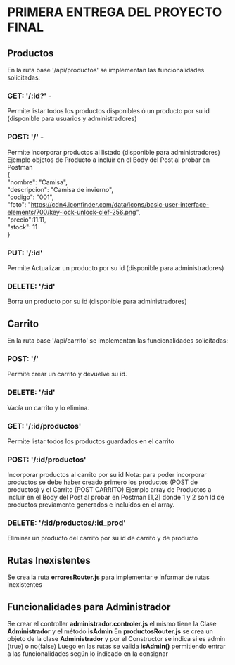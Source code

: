 # PRIMERA ENTREGA DEL PROYECTO FINAL
## Productos
En la ruta base '/api/productos' se implementan las funcionalidades solicitadas:  
### **GET: '/:id?'** - 
Permite listar todos los productos disponibles ó un producto por su id (disponible para usuarios y administradores)   
### **POST: '/'** - 
Permite incorporar productos al listado (disponible para administradores)  
Ejemplo objetos de Producto a incluír en el Body del Post al probar en Postman  
{  
        "nombre": "Camisa",  
        "descripcion": "Camisa de invierno",  
        "codigo": "001",  
        "foto": "https://cdn4.iconfinder.com/data/icons/basic-user-interface-elements/700/key-lock-unlock-clef-256.png",  
        "precio":11.11,  
        "stock": 11  
}  

### **PUT: '/:id'**   
Permite Actualizar un producto por su id (disponible para administradores)    
### **DELETE: '/:id'**
Borra un producto por su id (disponible para administradores)  


## Carrito
En la ruta base '/api/carrito' se implementan las funcionalidades solicitadas:
### **POST: '/'**  
Permite crear un carrito y devuelve su id.  
### **DELETE: '/:id'**  
Vacía un carrito y lo elimina.  
### **GET: '/:id/productos'**  
Permite listar todos los productos guardados en el carrito  
### **POST: '/:id/productos'**  
Incorporar productos al carrito por su id
Nota: para poder incorporar productos se debe haber creado primero los productos (POST de productos) y el Carrito (POST CARRITO)
Ejemplo array de Productos a incluír en el Body del Post al probar en Postman
[1,2] donde 1 y 2 son Id de productos previamente generados e incluídos en el array.

### **DELETE: '/:id/productos/:id_prod'**  
Eliminar un producto del carrito por su id de carrito y de producto  

## Rutas Inexistentes
Se crea la ruta **erroresRouter.js** para implementar e informar de rutas inexistentes

## Funcionalidades para Administrador
Se crear el controller **administrador.controler.js** el mismo tiene la Clase **Administrador** y el método **isAdmin**
En **productosRouter.js** se crea un objeto de la clase **Administrador** y por el Constructor se indica si es admin (true) o no(false) 
Luego en las rutas se valida **isAdmin()** permitiendo entrar a las funcionalidades según lo indicado en la consignar